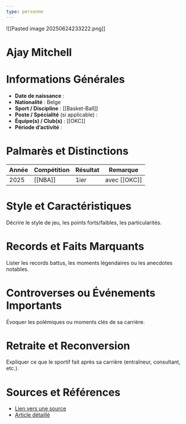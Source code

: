 ```yaml
---
type: personne
---
```

![[Pasted image 20250624233222.png]]
# Ajay Mitchell

# Informations Générales
- **Date de naissance** :  
- **Nationalité** :  Belge
- **Sport / Discipline** :  [[Basket-Ball]]
- **Poste / Spécialité** (si applicable) :  
- **Équipe(s) / Club(s)** :  [[OKC]]
- **Période d’activité** :  

# Palmarès et Distinctions
| Année | Compétition | Résultat | Remarque     |
| ----- | ----------- | -------- | ------------ |
| 2025  | [[NBA]]     | 1ier     | avec [[OKC]] |

# Style et Caractéristiques
Décrire le style de jeu, les points forts/faibles, les particularités.

# Records et Faits Marquants
Lister les records battus, les moments légendaires ou les anecdotes notables.

# Controverses ou Événements Importants
Évoquer les polémiques ou moments clés de sa carrière.

# Retraite et Reconversion
Expliquer ce que le sportif fait après sa carrière (entraîneur, consultant, etc.).

# Sources et Références
- [Lien vers une source](#)
- [Article détaillé](#)
